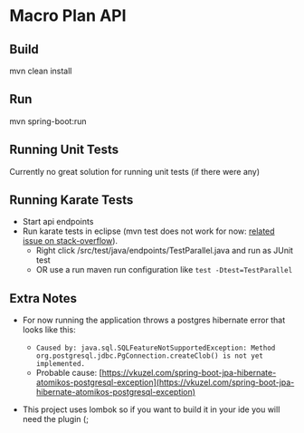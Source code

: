 
# Macro Plan API
## Build
mvn clean install

## Run
mvn spring-boot:run

## Running Unit Tests
Currently no great solution for running unit tests (if there were any)

## Running Karate Tests
* Start api endpoints
* Run karate tests in eclipse (mvn test does not work for now: [related issue on stack-overflow](https://stackoverflow.com/questions/53010200/maven-surefire-could-not-find-forkedbooter-class)).
    * Right click /src/test/java/endpoints/TestParallel.java and run as JUnit test
    * OR use a run maven run configuration like `test -Dtest=TestParallel`


## Extra Notes
* For now running the application throws a postgres hibernate error that looks like this:
    * `Caused by: java.sql.SQLFeatureNotSupportedException: Method org.postgresql.jdbc.PgConnection.createClob() is not yet implemented.`
    * Probable cause: [https://vkuzel.com/spring-boot-jpa-hibernate-atomikos-postgresql-exception](https://vkuzel.com/spring-boot-jpa-hibernate-atomikos-postgresql-exception)

* This project uses lombok so if you want to build it in your ide you will need the plugin (;